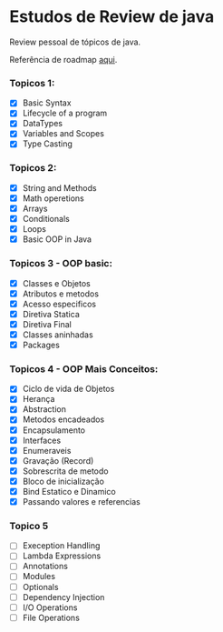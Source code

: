 # Estudos de Review de java

Review pessoal de tópicos de java.

Referência de roadmap [aqui](https://roadmap.sh/java).

### Topicos 1:

- [x] Basic Syntax 
- [x] Lifecycle of a program
- [x] DataTypes
- [x] Variables and Scopes
- [x] Type Casting

### Topicos 2:

- [x] String and Methods
- [x] Math operetions
- [x] Arrays
- [x] Conditionals
- [x] Loops
- [x] Basic OOP in Java

### Topicos 3 - OOP basic:

- [x] Classes e Objetos
- [x] Atributos e metodos
- [x] Acesso especificos
- [x] Diretiva Statica
- [x] Diretiva Final
- [x] Classes aninhadas
- [x] Packages

### Topicos 4 - OOP Mais Conceitos:

- [x] Ciclo de vida de Objetos
- [x] Herança
- [x] Abstraction
- [x] Metodos encadeados
- [x] Encapsulamento
- [x] Interfaces
- [x] Enumeraveis
- [x] Gravação (Record)
- [x] Sobrescrita de metodo
- [x] Bloco de inicialização
- [x] Bind Estatico e Dinamico
- [x] Passando valores e referencias

### Topico 5

- [ ] Exeception Handling
- [ ] Lambda Expressions
- [ ] Annotations
- [ ] Modules
- [ ] Optionals
- [ ] Dependency Injection
- [ ] I/O Operations
- [ ] File Operations